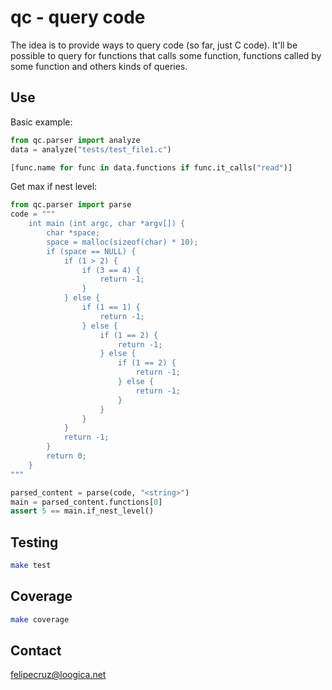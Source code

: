 # qc - query code

The idea is to provide ways to query code (so far, just C code). It'll be possible
to query for functions that calls some function, functions called by some function
and others kinds of queries.

## Use

Basic example:

```python
from qc.parser import analyze
data = analyze("tests/test_file1.c")

[func.name for func in data.functions if func.it_calls("read")]
```

Get max if nest level:

```python
from qc.parser import parse
code = """
    int main (int argc, char *argv[]) {
        char *space;
        space = malloc(sizeof(char) * 10);
        if (space == NULL) {
            if (1 > 2) {
                if (3 == 4) {
                    return -1;
                }
            } else {
                if (1 == 1) {
                    return -1;
                } else {
                    if (1 == 2) {
                        return -1;
                    } else {
                        if (1 == 2) {
                            return -1;
                        } else {
                            return -1;
                        }
                    }
                }
            }
            return -1;
        }
        return 0;
    }
"""

parsed_content = parse(code, "<string>")
main = parsed_content.functions[0]
assert 5 == main.if_nest_level()
```

## Testing

```sh
make test
```

## Coverage

```sh
make coverage
```

## Contact

felipecruz@loogica.net
